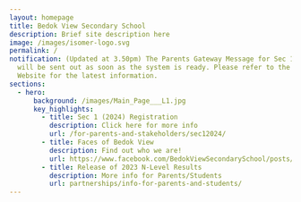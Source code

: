 ```yaml
---
layout: homepage
title: Bedok View Secondary School
description: Brief site description here
image: /images/isomer-logo.svg
permalink: /
notification: (Updated at 3.50pm) The Parents Gateway Message for Sec 1 (2024)
  will be sent out as soon as the system is ready. Please refer to the School
  Website for the latest information.
sections:
  - hero:
      background: /images/Main_Page___L1.jpg
      key_highlights:
        - title: Sec 1 (2024) Registration
          description: Click here for more info
          url: /for-parents-and-stakeholders/sec12024/
        - title: Faces of Bedok View
          description: Find out who we are!
          url: https://www.facebook.com/BedokViewSecondarySchool/posts/pfbid02jzrRLeLBDpH2P837WZFQp3U2wgFWLEwpaVFsG8jfnfjuheMYo5hqTXxBsjkuXoXYl
        - title: Release of 2023 N-Level Results
          description: More info for Parents/Students
          url: partnerships/info-for-parents-and-students/
---
```

